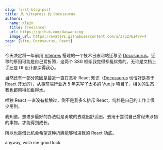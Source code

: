 ```yaml
---
slug: first-blog-post
title: 从 Vitepress 到 Docusaurus
authors:
  name: Klein
  title: freelancer
  url: https://github.com/daiwanxing
  image_url: https://avatars.githubusercontent.com/u/37327614?v=4
tags: [Vite, Docusaurus, React]
---
```


今天决定将一年前用 [Vitepres](https://vitepress.dev/) 搭建的一个技术日志网站迁移至 [Docusaurus](https://tutorial.docusaurus.io/)。迁移的原因可能是自己爱折腾，这两个 SSG 框架我觉得都挺优秀的。无论是文档上手还是 UI 设计都深得我心。

当然还有一部分原因是最近一直在恶补 React 知识（[Docusaurus](https://tutorial.docusaurus.io/) 也恰好是基于 React 开发的），从事前端行业近 5 年来写了太多的 Vue.js 项目了，相关的生态我也都用得如鱼得水。

唯独 React 一直没有接触过，倒不是我多么排斥 React，纯粹是自己的工作上很少用到。

我知道，想进步最好的办法就是勇敢的去跳出舒适圈，去用于尝试自己曾经未涉猎的事物，才能得到成长。

所以也是借此机会希望这种折腾能够增进我的 React 功底。

anyway, wish me good luck.